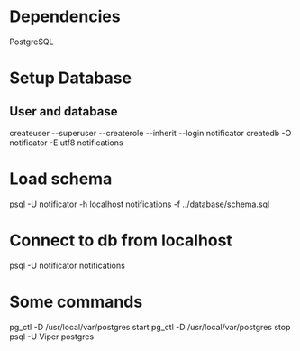 
# Dependencies
PostgreSQL


# Setup Database

## User and database
createuser --superuser --createrole --inherit --login notificator
createdb -O notificator -E utf8 notifications

# Load schema
psql -U notificator -h localhost notifications -f ../database/schema.sql

# Connect to db from localhost
psql -U notificator notifications




# Some commands
pg_ctl -D /usr/local/var/postgres start
pg_ctl -D /usr/local/var/postgres stop
psql -U Viper postgres

